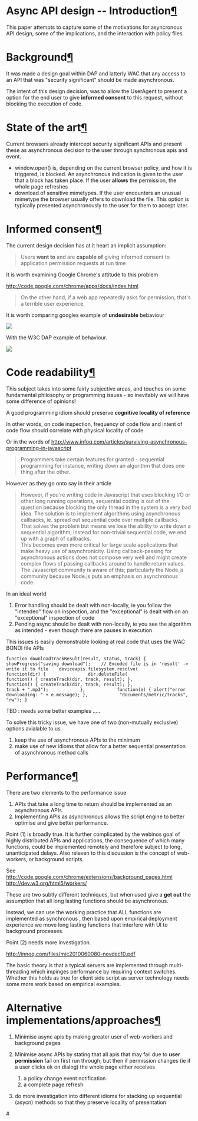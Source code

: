 Async API design -- Introduction[¶](#Async-API-design-Introduction)
===================================================================

This paper attempts to capture some of the motivations for asyncronous
API design, some of the implications, and the interaction with policy
files.

Background[¶](#Background)
==========================

It was made a design goal within DAP and latterly WAC that any access to
an API that was "security significant" should be made asynchronous.

The intent of this design decision, was to allow the UserAgent to
present a option for the end user to give **informed consent** to this
request, without blocking the execution of code.

State of the art[¶](#State-of-the-art)
======================================

Current browsers already intercept security significant APIs and present
these as asynchronous decision to the user through synchronous apis and
event.

-   window.open() is, depending on the current browser policy, and how
    it is triggered, is blocked. An asynchronous indication is given to
    the user that a block has taken place. If the user **allows** the
    permission, the whole page refreshes
-   download of sensitive mimetypes. If the user encounters an unusual
    mimetype the browser usually offers to download the file. This
    option is typically presented asynchronously to the user for them to
    accept later.

Informed consent[¶](#Informed-consent)
======================================

The current design decision has at it heart an implicit assumption:

> Users **want to** and are **capable of** giving informed consent to
> application permission requests at run time

It is worth examining Google Chrome's attitude to this problem

<http://code.google.com/chrome/apps/docs/index.html>

> On the other hand, if a web app repeatedly asks for permission, that's
> a terrible user experience.

It is worth comparing googles example of **undesirable** bebaviour

![](chrome-popups.jpg)

With the W3C DAP example of behaviour.

![](api-dap.jpg)

Code readability[¶](#Code-readability)
======================================

This subject takes into some fairly subjective areas, and touches on
some fundamental philosophy or programming issues - so inevitably we
will have some difference of opinions!

A good programming idiom should preserve **cognitive locality of
reference**

In other words, on code inspection, frequency of code flow and intent of
code flow should correlate with physical locality of code

Or in the words of
<http://www.infoq.com/articles/surviving-asynchronous-programming-in-javascript>

> Programmers take certain features for granted - sequential programming
> for instance, writing down an algorithm that does one thing after the
> other.

However as they go onto say in their article

> However, if you're writing code in Javascript that uses blocking I/O
> or other long running operations, sequential coding is out of the
> question because blocking the only thread in the system is a very bad
> idea. The solution is to implement algorithms using asynchronous
> callbacks, ie. spread out sequential code over multiple callbacks.\
> That solves the problem but means we lose the ability to write down a
> sequential algorithm; instead for non-trivial sequential code, we end
> up with a graph of callbacks.\
> This becomes even more critical for large scale applications that make
> heavy use of asynchronicity. Using callback-passing for asynchronous
> actions does not compose very well and might create complex flows of
> passing callbacks around to handle return values.\
> The Javascript community is aware of this; particularly the Node.js
> community because Node.js puts an emphasis on asynchronous code.

In an ideal world

1.  Error handling should be dealt with non-locally, ie you follow the
    "intended" flow on inspection, and the "exceptional" is dealt with
    on an "exceptional" inspection of code
2.  Pending async should be dealt with non-locally, ie you see the
    algorithm as intended - even though there are pauses in execution

This issues is easily demonstrable looking at real code that uses the
WAC BONDI file APIs

    function downloadTrackResult(result, status, track) {    showProgress("saving download");    // Encoded file is in 'result' -> write it to file    deviceapis.filesystem.resolve(            function(dir) {                dir.deleteFile(                    function() { createTrack(dir, track, result); },                    function() { createTrack(dir, track, result); },                    track + ".mp3");            },            function(e) { alert("error downloading: " + e.message); },            "documents/metric/tracks",            "rw"); }

TBD : needs some better examples .....

To solve this tricky issue, we have one of two (non-mutually exclusive)
options avialable to us

1.  keep the use of asynchronous APIs to the minimum
2.  make use of new idioms that allow for a better sequential
    presentation of asynchronous method calls

Performance[¶](#Performance)
============================

There are two elements to the performance issue

1.  APIs that take a long time to return should be implemented as an
    asynchronous APIs
2.  Implementing APIs as asynchronous allows the script engine to better
    optimise and give better performance.

Point (1) is broadly true. It is further complicated by the webinos goal
of highly distributed APIs and applications, the consequence of which
many functions, could be implemented remotely and therefore subject to
long, unanticipated delays. Also releven to this discussion is the
concept of web-workers, or background scripts.

See\
<http://code.google.com/chrome/extensions/background_pages.html>\
<http://dev.w3.org/html5/workers/>

These are two subtly different techniques, but when used give a **get
out** the assumption that all long lasting functions should be
asynchronous.

Instead, we can use the working practice that ALL functions are
implemented as synchronous , then based upon empirical deployment
experience we move long lasting functions that interfere with UI to
background processes.

Point (2) needs more investigation.

<http://innoq.com/files/mic2010060080-novdec10.pdf>

The basic theory is that a typical servers are implemented through
multi-threading which impinges performance by requiring context
switches. Whether this holds as true for client side script as server
technology needs some more work based on empirical examples.

Alternative implementations/approaches[¶](#Alternative-implementationsapproaches)
=================================================================================

1.  Minimise async apis by making greater user of web-workers and
    background pages
2.  Minimise async APIs by stating that all apis that may fail due to
    **user permission** fail on first run through, but then if
    permission changes (ie if a user clicks ok on dialog) the whole page
    either receives
    1.  a policy change event notification
    2.  a complete page refresh

3.  do more investigation into different idioms for stacking up
    sequential (asycn) methods so that they preserve locality of
    presentation

\#

